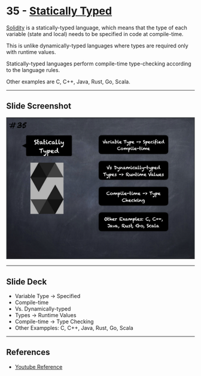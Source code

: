 # 35 - [Statically Typed](Statically%20Typed.md)
[Solidity](Solidity.md) is a statically-typed language, which means that the type of each variable (state and local) needs to be specified in code at compile-time. 

This is unlike dynamically-typed languages where types are required only with runtime values. 

Statically-typed languages perform compile-time type-checking according to the language rules. 

Other examples are C, C++, Java, Rust, Go, Scala.

___
## Slide Screenshot
![035.png](../images/solidity101/035.png)
___
## Slide Deck
- Variable Type -> Specified
- Compile-time
- Vs. Dynamically-typed
- Types -> Runtime Values
- Compile-time -> Type Checking
- Other Exampples: C, C++, Java, Rust, Go, Scala
___
## References
- [Youtube Reference](https://youtu.be/TCl1IcGl_3I?t=1373)


